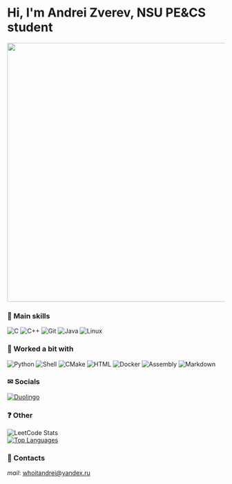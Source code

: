 # Hi, I'm Andrei Zverev, NSU PE&CS student



<div id="header" align="center">
  <img src="https://i.giphy.com/media/v1.Y2lkPTc5MGI3NjExY3U4a2tnanJudGJrbWt5bm5rOHBidG8xYWplNHUyemozMndqcmN4ZSZlcD12MV9pbnRlcm5hbF9naWZfYnlfaWQmY3Q9Zw/sUt8uDIusftiE/giphy.gif" width="600"/>
</div>


### 🧠 Main skills 

![C](https://img.shields.io/badge/C-2e2e2e?style=flat&logo=c&logoColor=white)
![C++](https://img.shields.io/badge/C%2B%2B-00599C?style=flat&logo=c%2B%2B&logoColor=white)
![Git](https://img.shields.io/badge/Git-F05032?style=flat&logo=git&logoColor=white)
![Java](https://img.shields.io/badge/Java-23-blue)
![Linux](https://img.shields.io/badge/Linux-FCC624?style=flat&logo=linux&logoColor=black) 

### 📝 Worked a bit with
![Python](https://img.shields.io/badge/Python-3.9-blue)
![Shell](https://img.shields.io/badge/Shell-4EAA25?style=flat&logo=gnu-bash&logoColor=white)
![CMake](https://img.shields.io/badge/CMake-064F8C?style=flat&logo=cmake&logoColor=white)
![HTML](https://img.shields.io/badge/HTML5-E34F26?style=flat&logo=html5&logoColor=white)
![Docker](https://img.shields.io/badge/Docker-2496ED?style=flat&logo=docker&logoColor=white)
![Assembly](https://img.shields.io/badge/Assembly-6E4C13?style=flat&logo=assemblyscript&logoColor=white)
![Markdown](https://img.shields.io/badge/Markdown-000000?style=flat&logo=markdown&logoColor=white)



### ✉ Socials
<a href="https://duolingo.com/profile/whoitandrei" target="_blank" rel="noopener noreferrer">
  <img src="https://img.shields.io/badge/Duolingo-%234DC730.svg?style=for-the-badge&logo=Duolingo&logoColor=white" alt="Duolingo">
</a>


### ❓ Other
![LeetCode Stats](https://leetcode-badge-sage.vercel.app/badge/whoitandrei?theme=dark) <br>
<a href="https://github.com/whoitandrei" align="left"><img src="https://github-readme-stats.vercel.app/api/top-langs/?username=whoitandrei&langs_count=10&title_color=0891b2&text_color=ffffff&icon_color=0891b2&bg_color=24292e&hide_border=true&locale=en&custom_title=Top%20%Languages" alt="Top Languages" /></a> 


### 📵 Contacts
*mail*: <a href="mailto:whoitandrei@yandex.ru">whoitandrei@yandex.ru</a> 
<div align="center"><img src="https://komarev.com/ghpvc/?username=whoitandrei&style=flat-square&color=blue" alt=""/></div>
